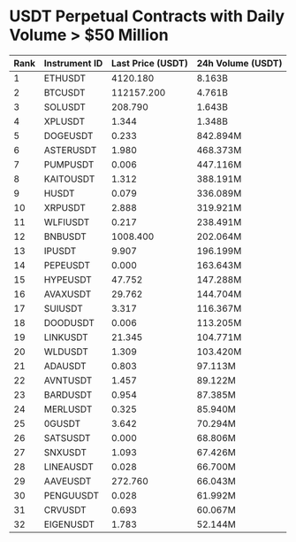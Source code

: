 # USDT Perpetual Contracts with Daily Volume > $50 Million

| Rank | Instrument ID | Last Price (USDT) | 24h Volume (USDT) |
|------|---------------|-------------------|-------------------|
| 1 | ETHUSDT | 4120.180 | 8.163B |
| 2 | BTCUSDT | 112157.200 | 4.761B |
| 3 | SOLUSDT | 208.790 | 1.643B |
| 4 | XPLUSDT | 1.344 | 1.348B |
| 5 | DOGEUSDT | 0.233 | 842.894M |
| 6 | ASTERUSDT | 1.980 | 468.373M |
| 7 | PUMPUSDT | 0.006 | 447.116M |
| 8 | KAITOUSDT | 1.312 | 388.191M |
| 9 | HUSDT | 0.079 | 336.089M |
| 10 | XRPUSDT | 2.888 | 319.921M |
| 11 | WLFIUSDT | 0.217 | 238.491M |
| 12 | BNBUSDT | 1008.400 | 202.064M |
| 13 | IPUSDT | 9.907 | 196.199M |
| 14 | PEPEUSDT | 0.000 | 163.643M |
| 15 | HYPEUSDT | 47.752 | 147.288M |
| 16 | AVAXUSDT | 29.762 | 144.704M |
| 17 | SUIUSDT | 3.317 | 116.367M |
| 18 | DOODUSDT | 0.006 | 113.205M |
| 19 | LINKUSDT | 21.345 | 104.771M |
| 20 | WLDUSDT | 1.309 | 103.420M |
| 21 | ADAUSDT | 0.803 | 97.113M |
| 22 | AVNTUSDT | 1.457 | 89.122M |
| 23 | BARDUSDT | 0.954 | 87.385M |
| 24 | MERLUSDT | 0.325 | 85.940M |
| 25 | 0GUSDT | 3.642 | 70.294M |
| 26 | SATSUSDT | 0.000 | 68.806M |
| 27 | SNXUSDT | 1.093 | 67.426M |
| 28 | LINEAUSDT | 0.028 | 66.700M |
| 29 | AAVEUSDT | 272.760 | 66.043M |
| 30 | PENGUUSDT | 0.028 | 61.992M |
| 31 | CRVUSDT | 0.693 | 60.067M |
| 32 | EIGENUSDT | 1.783 | 52.144M |
